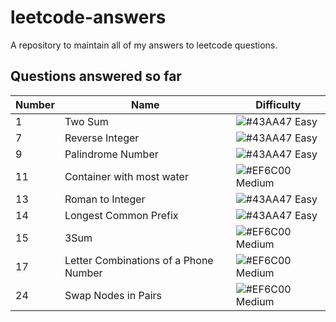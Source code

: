 # leetcode-answers
A repository to maintain all of my answers to leetcode questions.


## Questions answered so far
|  Number | Name | Difficulty
| --- | --- | --- |
| 1 | Two Sum| ![#43AA47](https://placehold.it/15/43AA47/000000?text=+) Easy|
| 7 | Reverse Integer | ![#43AA47](https://placehold.it/15/43AA47/000000?text=+) Easy|
| 9 | Palindrome Number | ![#43AA47](https://placehold.it/15/43AA47/000000?text=+) Easy|
| 11 | Container with most water | ![#EF6C00](https://placehold.it/15/EF6C00/000000?text=+) Medium|
| 13 | Roman to Integer | ![#43AA47](https://placehold.it/15/43AA47/000000?text=+) Easy|
| 14 | Longest Common Prefix | ![#43AA47](https://placehold.it/15/43AA47/000000?text=+) Easy|
| 15 | 3Sum | ![#EF6C00](https://placehold.it/15/EF6C00/000000?text=+) Medium|
| 17 | Letter Combinations of a Phone Number | ![#EF6C00](https://placehold.it/15/EF6C00/000000?text=+) Medium|
| 24 | Swap Nodes in Pairs | ![#EF6C00](https://placehold.it/15/EF6C00/000000?text=+) Medium|
